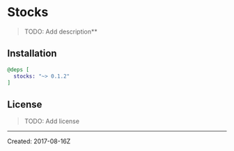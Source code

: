 # Stocks

> TODO: Add description**


## Installation

```elixir
@deps [
  stocks: "~> 0.1.2"
]
```

## License

> TODO: Add license

----
Created:  2017-08-16Z
